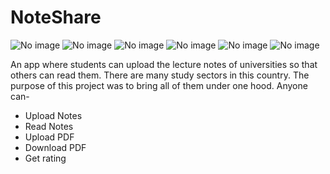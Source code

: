 # NoteShare

<img src="n1.PNG" alt="No image"> <img src="n2.PNG" alt="No image">
<img src="n3.PNG" alt="No image"> <img src="n4.PNG" alt="No image">
<img src="n5.PNG" alt="No image"> <img src="n6.PNG" alt="No image">

An app where students can upload the lecture notes of universities so that others can read them.
There are many study sectors in this country. The purpose of this project was to bring all of them
 under one hood. Anyone can- 
 
 * Upload Notes
 * Read Notes
 * Upload PDF
 * Download PDF
 * Get rating